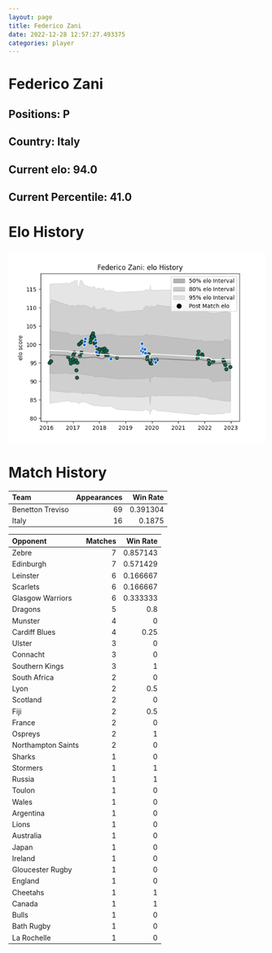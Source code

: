 ```yaml
---  
layout: page  
title: Federico Zani  
date: 2022-12-28 12:57:27.493375  
categories: player  
---
```

# Federico Zani

## Positions: P

## Country: Italy

## Current elo: 94.0

## Current Percentile: 41.0

# Elo History


![elo history](history_FedericoZani.png)
# Match History


| Team             |   Appearances |   Win Rate |
|:-----------------|--------------:|-----------:|
| Benetton Treviso |            69 |   0.391304 |
| Italy            |            16 |   0.1875   |

| Opponent           |   Matches |   Win Rate |
|:-------------------|----------:|-----------:|
| Zebre              |         7 |   0.857143 |
| Edinburgh          |         7 |   0.571429 |
| Leinster           |         6 |   0.166667 |
| Scarlets           |         6 |   0.166667 |
| Glasgow Warriors   |         6 |   0.333333 |
| Dragons            |         5 |   0.8      |
| Munster            |         4 |   0        |
| Cardiff Blues      |         4 |   0.25     |
| Ulster             |         3 |   0        |
| Connacht           |         3 |   0        |
| Southern Kings     |         3 |   1        |
| South Africa       |         2 |   0        |
| Lyon               |         2 |   0.5      |
| Scotland           |         2 |   0        |
| Fiji               |         2 |   0.5      |
| France             |         2 |   0        |
| Ospreys            |         2 |   1        |
| Northampton Saints |         2 |   0        |
| Sharks             |         1 |   0        |
| Stormers           |         1 |   1        |
| Russia             |         1 |   1        |
| Toulon             |         1 |   0        |
| Wales              |         1 |   0        |
| Argentina          |         1 |   0        |
| Lions              |         1 |   0        |
| Australia          |         1 |   0        |
| Japan              |         1 |   0        |
| Ireland            |         1 |   0        |
| Gloucester Rugby   |         1 |   0        |
| England            |         1 |   0        |
| Cheetahs           |         1 |   1        |
| Canada             |         1 |   1        |
| Bulls              |         1 |   0        |
| Bath Rugby         |         1 |   0        |
| La Rochelle        |         1 |   0        |